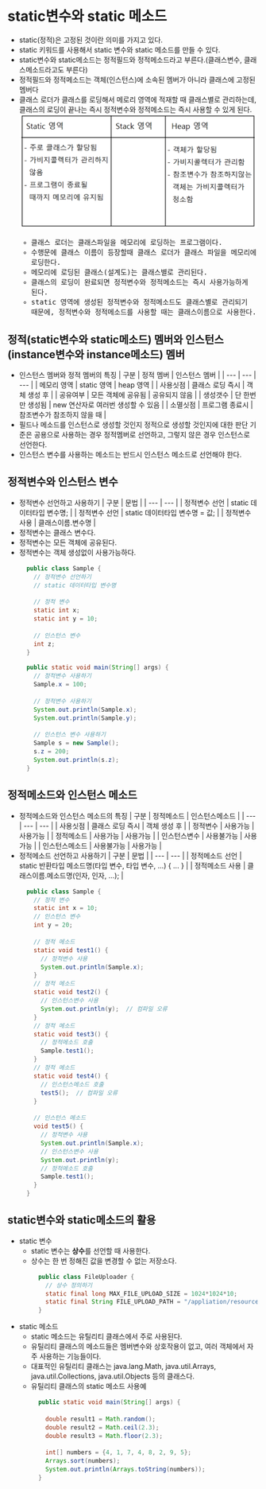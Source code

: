 # static변수와 static 메소드
- static(정적)은 고정된 것이란 의미를 가지고 있다.
- static 키워드를 사용해서 static 변수와 static 메소드를 만들 수 있다.
- static변수와 static메소드는 정적필드와 정적메소드라고 부른다.(클래스변수, 클래스메소드라고도 부른다)
- 정적필드와 정적메소드는 객체(인스턴스)에 소속된 멤버가 아니라 클래스에 고정된 멤버다
- 클래스 로더가 클래스를 로딩해서 메로리 영역에 적재할 때 클래스별로 관리하는데, 클래스의 로딩이 끝나는 즉시 정적변수와 정적메소드는 즉시 사용할 수 있게 된다.
  <kbd>![alt static영역과 heap영역](/images/java/static1.PNG) 
  * 클래스 로더는 클래스파일을 메모리에 로딩하는 프로그램이다.
  * 수행문에 클래스 이름이 등장할때 클래스 로더가 클래스 파일을 메모리에 로딩한다.
  * 메모리에 로딩된 클래스(설계도)는 클래스별로 관리된다.
  * 클래스의 로딩이 완료되면 정적변수와 정적메소드는 즉시 사용가능하게 된다.
  * static 영역에 생성된 정적변수와 정적메소드도 클래스별로 관리되기 때문에, 정적변수와 정적메소드를 사용할 때는 클래스이름으로 사용한다. 
  
## 정적(static변수와 static메소드) 멤버와 인스턴스(instance변수와 instance메소드) 멤버
- 인스턴스 멤버와 정적 멤버의 특징
  | 구분 | 정적 멤버 | 인스턴스 멤버 |
  | --- | --- | --- |
  | 메모리 영역 | static 영역 | heap 영역 |
  | 사용싯점 | 클래스 로딩 즉시 | 객체 생성 후 |
  | 공유여부 | 모든 객체에 공유됨 | 공유되지 않음 |
  | 생성갯수 | 단 한번만 생성됨 | new 연산자로 여러번 생성할 수 있음 |
  | 소멸싯점 | 프로그램 종료시 | 참조변수가 참조하지 않을 때 |
- 필드나 메소드를 인스턴스로 생성할 것인지 정적으로 생성할 것인지에 대한 판단 기준은 공용으로 사용하는 경우 정적멤버로 선언하고, 그렇지 않은 경우 인스턴스로 선언한다.
- 인스턴스 변수를 사용하는 메소드는 반드시 인스턴스 메소드로 선언해야 한다.
  
## 정적변수와 인스턴스 변수
- 정적변수 선언하고 사용하기 
  | 구분 | 문법 |
  | --- | --- |
  | 정적변수 선언 | static 데이터타입 변수명; |
  | 정적변수 선언 | static 데이터타입 변수명 = 값; |
  | 정적변수 사용 | 클래스이름.변수명 |  
- 정적변수는 클래스 변수다.
- 정적변수는 모든 객체에 공유된다.
- 정적변수는 객체 생성없이 사용가능하다.
  ```java
    public class Sample {
      // 정적변수 선언하기
      // static 데이터타입 변수명

      // 정적 변수
      static int x;
      static int y = 10;

      // 인스턴스 변수
      int z;
    }
  ```
  ```java
    public static void main(String[] args) {
      // 정적변수 사용하기
      Sample.x = 100;

      // 정적변수 사용하기
      System.out.println(Sample.x);
      System.out.println(Sample.y);

      // 인스턴스 변수 사용하기
      Sample s = new Sample();
      s.z = 200;
      System.out.println(s.z);
    }
  ```
## 정적메소드와 인스턴스 메소드
- 정적메소드와 인스턴스 메소드의 특징
  | 구분 | 정적메소드 | 인스턴스메소드 |
  | --- | --- | --- |
  | 사용싯점 | 클래스 로딩 즉시 | 객체 생성 후 |
  | 정적변수 | 사용가능 | 사용가능 |
  | 정적메소드 | 사용가능 | 사용가능 |
  | 인스턴스변수 | 사용불가능 | 사용가능 |
  | 인스턴스메소드 | 사용불가능 | 사용가능 |
- 정적메소드 선언하고 사용하기
  | 구분 | 문법 |
  | --- | --- |
  | 정적메소드 선언 | static 반환타입 메소드명(타입 변수, 타입 변수, ...) { ... } |
  | 정적메소드 사용 | 클래스이름.메소드명(인자, 인자, ...); |
  ```java 
    public class Sample {
      // 정적 변수
      static int x = 10;
      // 인스턴스 변수
      int y = 20;

      // 정적 메소드
      static void test1() {
        // 정적변수 사용
        System.out.println(Sample.x);
      }
      // 정적 메소드
      static void test2() {
        // 인스턴스변수 사용
        System.out.println(y);  // 컴파일 오류
      }
      // 정적 메소드
      static void test3() {
        // 정적메소드 호출
        Sample.test1();
      }
      // 정적 메소드
      static void test4() {
        // 인스턴스메소드 호출
        test5();  // 컴파일 오류
      }

      // 인스턴스 메소드
      void test5() {
        // 정적변수 사용
        System.out.println(Sample.x);
        // 인스턴스변수 사용
        System.out.println(y);
        // 정적메소드 호출
        Sample.test1();
      }
    }
  ```
## static변수와 static메소드의 활용
- static 변수
  * static 변수는 **상수**를 선언할 때 사용한다.
  * 상수는 한 번 정해진 값을 변경할 수 없는 저장소다.
    ```java
      public class FileUploader {
        // 상수 정의하기
        static final long MAX_FILE_UPLOAD_SIZE = 1024*1024*10;
        static final String FILE_UPLOAD_PATH = "/appliation/resources/images"
      }
    ```
- static 메소드
  * static 메소드는 유틸리티 클래스에서 주로 사용된다.
  * 유틸리티 클래스의 메소드들은 멤버변수와 상호작용이 없고, 여러 객체에서 자주 사용하는 기능들이다.
  * 대표적인 유틸리티 클래스는 java.lang.Math, java.util.Arrays, java.util.Collections, java.util.Objects 등의 클래스다.
  * 유틸리티 클래스의 static 메소드 사용예
    ```java
      public static void main(String[] args) {

        double result1 = Math.random();
        double result2 = Math.ceil(2.3);
        double result3 = Math.floor(2.3);

        int[] numbers = {4, 1, 7, 4, 8, 2, 9, 5};
        Arrays.sort(numbers);
        System.out.println(Arrays.toString(numbers));
      }
    ```
   